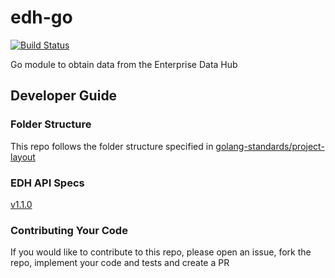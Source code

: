 # edh-go

[![Build Status](https://travis-ci.com/Salihan04/edh-go.svg?token=8qjDfnsQn45zaysJX5gL&branch=master)](https://travis-ci.com/Salihan04/edh-go)

Go module to obtain data from the Enterprise Data Hub

## Developer Guide

### Folder Structure

This repo follows the folder structure specified in [golang-standards/project-layout](https://github.com/golang-standards/project-layout)

### EDH API Specs

[v1.1.0](https://public.cloud.myinfo.gov.sg/edh/edh-tuo-specs.html)

### Contributing Your Code

If you would like to contribute to this repo, please open an issue, fork the repo, implement your code and tests and create a PR
